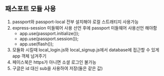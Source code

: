 ## 패스포트 모듈 사용
1. passport와 passport-local 전부 설치해야 로컬 스트래티지 사용가능
2. express-session 미들웨어 사용 선언 후에 passport 미들웨어 사용선언 해야함 
    - app.use(passport.initialize());  
    - app.use(passport.session());  
    - app.use(flash());  
3. 모듈화 시킬때 local_login.js와 local_signup.js에서 database에 접근할 수  있게 app 객체 넘겨주기
4. 페이스북은 https가 아니면 소셜 로그인 불가능
5. 구글은 id 대신 sub을 사용하여 저장(둘은 같은 값)